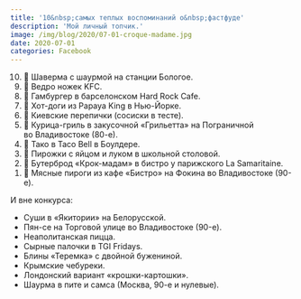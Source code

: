 ```yaml
---
title: '10&nbsp;самых теплых воспоминаний о&nbsp;фастфуде'
description: 'Мой личный топчик.'
image: /img/blog/2020/07-01-croque-madame.jpg
date: 2020-07-01
categories: Facebook
---
```


<ol reversed>
  <li>🌯 Шаверма с&nbsp;шаурмой на&nbsp;станции Бологое.</li>
  <li>🍗 Ведро ножек KFC.</li>
  <li>🍔 Гамбургер в&nbsp;барселонском Hard Rock Cafe.</li>
  <li>🌭 Хот-доги из&nbsp;Papaya King в&nbsp;Нью-Йорке.</li>
  <li>🌭 Киевские перепички (сосиски в&nbsp;тесте).</li>
  <li>🍗 Курица-гриль в&nbsp;закусочной «Грильетта» на&nbsp;Пограничной во&nbsp;Владивостоке <span class="nobr">(80-е).</span></li>
  <li>🌮 Тако в&nbsp;Taco Bell в&nbsp;Боулдере.</li>
  <li>🥟 Пирожки с&nbsp;яйцом и&nbsp;луком в&nbsp;школьной столовой.</li>
  <li>🥪 Бутерброд «Крок-мадам» в&nbsp;бистро у&nbsp;парижского La&nbsp;Samaritaine.</li>
  <li>🥧 Мясные пироги из&nbsp;кафе «Бистро» на&nbsp;Фокина во&nbsp;Владивостоке <span class="nobr">(90-е).</span>
  </li>
</ol>
<p class="list-caption">И&nbsp;вне конкурса:</p>
<ul>
  <li>Суши в&nbsp;«Якитории» на&nbsp;Белорусской.</li>
  <li>Пян-се на&nbsp;Торговой улице во&nbsp;Владивостоке <span class="nobr">(90-e).</span>
  </li>
  <li>Неаполитанская пицца.</li>
  <li>Сырные палочки в&nbsp;TGI&nbsp;Fridays.</li>
  <li>Блины «Теремка» с&nbsp;двойной бужениной.</li>
  <li>Крымские чебуреки.</li>
  <li>Лондонский вариант «крошки-картошки».</li>
  <li>Шаурма в&nbsp;пите и&nbsp;самса (Москва, <span class="nobr">90-е</span> и&nbsp;нулевые).</li>
</ul>
